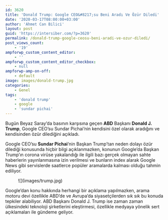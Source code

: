 ```yaml
---
id: 3620
title: 'Donald Trump: Google CEO&#8217;su Beni Aradı Ve Özür Diledi'
date: '2020-03-17T08:00:00+03:00'
author: 'Ahmet Can Bilici'
layout: post
guid: 'https://intersiber.com/?p=3620'
permalink: /donald-trump-google-ceosu-beni-aradi-ve-ozur-diledi/
post_views_count:
    - '19'
ampforwp_custom_content_editor:
    - ''
ampforwp_custom_content_editor_checkbox:
    - null
ampforwp-amp-on-off:
    - default
image: images/donald-trump.jpg
categories:
    - Genel
tags:
    - 'donald trump'
    - google
    - 'sundar pichai'
---
```


Bugün Beyaz Saray’da basının karşısına geçen **ABD** Başkanı **Donald J. Trump**, Google CEO’su Sundar Pichai’nin kendisini özel olarak aradığını ve kendisinden özür dilediğini açıkladı.

Google CEO’su **Sundar Pichai**‘nin Başkan Trump’tan neden dolayı özür dilediği konusunda hiçbir bilgi açıklanmazken, konunun Google’da Başkan Trump’ın corona virüse yakalandığı ile ilgili bazı gerçek olmayan sahte haberlerin yayınlanmasına izin verilmesi ve bunların index alarak Google News gibi servislerde saatlerce popüler aramalarda kalması olduğu tahmin ediliyor.

<figure class="wp-block-image size-full">![](images/trump.jpg)</figure>Google’dan konu hakkında herhangi bir açıklama yapılmazken, arama motoru devi özellikle ABD’de ve Avrupa’da siyasetçilerden sık sık bu konuda tepkiler alabiliyor. ABD Başkanı Donald J. Trump ise zaman zaman ülkesindeki teknoloji şirketlerini eleştirmesi, özellikle medyaya yönelik sert açıklamaları ile gündeme geliyor.
